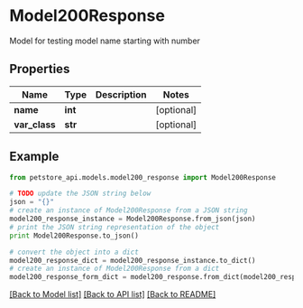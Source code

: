 # Model200Response

Model for testing model name starting with number

## Properties

Name | Type | Description | Notes
------------ | ------------- | ------------- | -------------
**name** | **int** |  | [optional] 
**var_class** | **str** |  | [optional] 

## Example

```python
from petstore_api.models.model200_response import Model200Response

# TODO update the JSON string below
json = "{}"
# create an instance of Model200Response from a JSON string
model200_response_instance = Model200Response.from_json(json)
# print the JSON string representation of the object
print Model200Response.to_json()

# convert the object into a dict
model200_response_dict = model200_response_instance.to_dict()
# create an instance of Model200Response from a dict
model200_response_form_dict = model200_response.from_dict(model200_response_dict)
```
[[Back to Model list]](../README.md#documentation-for-models) [[Back to API list]](../README.md#documentation-for-api-endpoints) [[Back to README]](../README.md)


